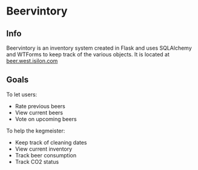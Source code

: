 # Beervintory
## Info
Beervintory is an inventory system created in Flask and uses SQLAlchemy and WTForms to keep track of the various objects.
It is located at [beer.west.isilon.com](beer.west.isilon.com)
## Goals
To let users:
* Rate previous beers
* View current beers
* Vote on upcoming beers

To help the kegmeister:
* Keep track of cleaning dates
* View current inventory
* Track beer consumption
* Track CO2 status

